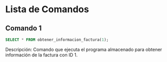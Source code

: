 # Lista de Comandos

## Comando 1
```sql
SELECT * FROM obtener_informacion_factura(1);
```
Descripción: Comando que ejecuta el programa almacenado para obtener información de la factura con ID 1.